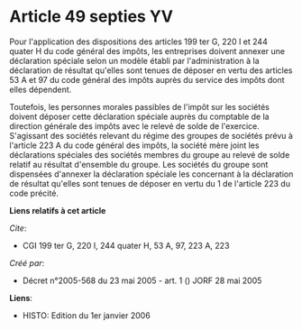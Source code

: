 # Article 49 septies YV

Pour l'application des dispositions des articles 199 ter G, 220 I et 244 quater H du code général des impôts, les entreprises
doivent annexer une déclaration spéciale selon un modèle établi par l'administration à la déclaration de résultat qu'elles
sont tenues de déposer en vertu des articles 53 A et 97 du code général des impôts auprès du service des impôts dont elles
dépendent.

Toutefois, les personnes morales passibles de l'impôt sur les sociétés doivent déposer cette déclaration spéciale auprès du
comptable de la direction générale des impôts avec le relevé de solde de l'exercice. S'agissant des sociétés relevant du
régime des groupes de sociétés prévu à l'article 223 A du code général des impôts, la société mère joint les déclarations
spéciales des sociétés membres du groupe au relevé de solde relatif au résultat d'ensemble du groupe. Les sociétés du groupe
sont dispensées d'annexer la déclaration spéciale les concernant à la déclaration de résultat qu'elles sont tenues de déposer
en vertu du 1 de l'article 223 du code précité.

**Liens relatifs à cet article**

_Cite_:

  - CGI 199 ter G, 220 I, 244 quater H, 53 A, 97, 223 A, 223

_Créé par_:

  - Décret n°2005-568 du 23 mai 2005 - art. 1 () JORF 28 mai 2005

**Liens**:

  - HISTO: Edition du 1er janvier 2006
